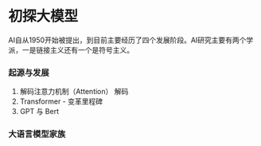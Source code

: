 # 初探大模型
AI自从1950开始被提出，到目前主要经历了四个发展阶段。AI研究主要有两个学派，一是链接主义还有一个是符号主义。
### 起源与发展
1. 解码注意力机制（Attention）
解码
2. Transformer - 变革里程碑
3. GPT 与 Bert
### 大语言模型家族

<!--stackedit_data:
eyJoaXN0b3J5IjpbLTIwMTUxMDczNzQsLTU5ODYxNzMyOCwtMT
M0OTUxNjk1OCwtMTE5MzkwMDE4MywtOTc1NDgyNzUzLC05MDM5
OTUzOTMsODQ2NjUzMzUxXX0=
-->